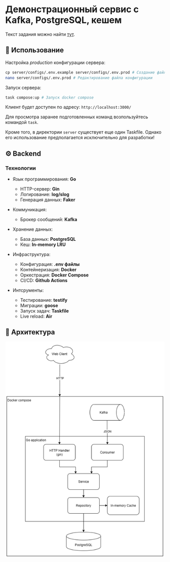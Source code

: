# Демонстрационный сервис с Kafka, PostgreSQL, кешем
Текст задания можно найти [тут](docs/TASK.md).

## 🚀 Использование
Настройка *production* конфигурации сервера:
```bash
сp server/configs/.env.example server/configs/.env.prod # Создание файла конфигурации
nano server/configs/.env.prod # Редактирование файла конфигурации
```

Запуск сервера:
```bash
task compose:up # Запуск docker compose
```

Клиент будет доступен по адресу: `http://localhost:3000/`

Для просмотра заранее подготовленных команд возпользуйтесь командой `task`. 

Кроме того, в директории `server` существует еще один Taskfile. Однако его использование предполагается исключительно для разработки!


## ⚙️ Backend
### Технологии
* Язык программирования: **Go**
    * HTTP-сервер: **Gin**
    * Логирование: **log/slog**
    * Генерация данных: **Faker**

* Коммуникация: 
    * Брокер сообщений: **Kafka**

* Хранение данных:
    * База данных: **PostgreSQL**
    * Кеш: **In-memory LRU**

* Инфраструктура:
    * Конфигурация: **.env файлы**
    * Контейнеризация: **Docker**
    * Оркестрация: **Docker Compose**
    * CI/CD: **Github Actions**

* Интсрументы:
    * Тестирование: **testify**
    * Миграции: **goose**
    * Запуск задач: **Taskfile**
    * Live reload: **Air**

## 📐 Архитектура
![Архитектура](docs/architecture.png)